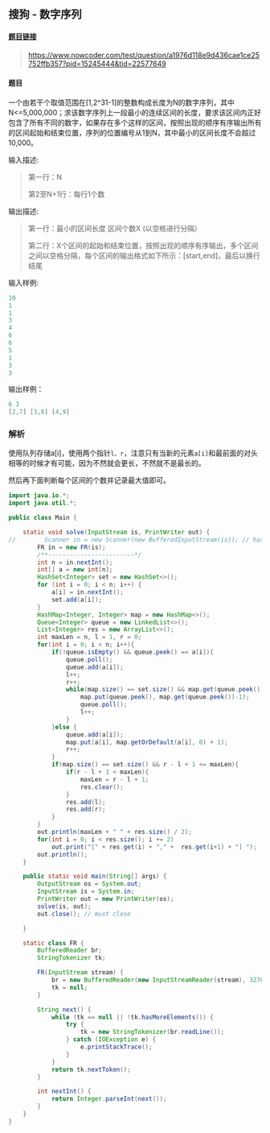 ## 搜狗 - 数字序列

#### [题目链接](https://www.nowcoder.com/test/question/a1976d118e9d436cae1ce25752ffb357?pid=15245444&tid=22577649)

> https://www.nowcoder.com/test/question/a1976d118e9d436cae1ce25752ffb357?pid=15245444&tid=22577649

#### 题目

一个由若干个取值范围在[1,2^31-1]的整数构成长度为N的数字序列，其中N<=5,000,000；求该数字序列上一段最小的连续区间的长度，要求该区间内正好包含了所有不同的数字，如果存在多个这样的区间，按照出现的顺序有序输出所有的区间起始和结束位置，序列的位置编号从1到N，其中最小的区间长度不会超过10,000。 

输入描述:

> 第一行：N
>
> 第2至N+1行：每行1个数

输出描述:

> 第一行：最小的区间长度 区间个数X (以空格进行分隔）
>
> 第二行：X个区间的起始和结束位置，按照出现的顺序有序输出，多个区间之间以空格分隔，每个区间的输出格式如下所示：[start,end]，最后以换行结尾

输入样例:

```java
10
1
1
3
4
6
6
5
1
3
3
```

输出样例：

```java
6 3
[2,7] [3,8] [4,9]
```

### 解析

使用队列存储a[i]，使用两个指针`l、r`，注意只有当新的元素`a[i]`和最前面的对头相等的时候才有可能，因为不然就会更长，不然就不是最长的。

然后再下面判断每个区间的个数并记录最大值即可。

```java
import java.io.*;
import java.util.*;

public class Main {

    static void solve(InputStream is, PrintWriter out) {
//        Scanner in = new Scanner(new BufferedInputStream(is)); // hasNext method use
        FR in = new FR(is);
        /**------------------------*/
        int n = in.nextInt();
        int[] a = new int[n];
        HashSet<Integer> set = new HashSet<>();
        for (int i = 0; i < n; i++) {
            a[i] = in.nextInt();
            set.add(a[i]);
        }
        HashMap<Integer, Integer> map = new HashMap<>();
        Queue<Integer> queue = new LinkedList<>();
        List<Integer> res = new ArrayList<>();
        int maxLen = n, l = 1, r = 0;
        for(int i = 0; i < n; i++){
            if(!queue.isEmpty() && queue.peek() == a[i]){
                queue.poll();
                queue.add(a[i]);
                l++;
                r++;
                while(map.size() == set.size() && map.get(queue.peek()) > 1){ // 注意不是>=1，还要留一个
                    map.put(queue.peek(), map.get(queue.peek())-1);
                    queue.poll();
                    l++;
                }
            }else {
                queue.add(a[i]);
                map.put(a[i], map.getOrDefault(a[i], 0) + 1);
                r++;
            }
            if(map.size() == set.size() && r - l + 1 <= maxLen){
                if(r - l + 1 < maxLen){
                    maxLen = r - l + 1;
                    res.clear();
                }
                res.add(l);
                res.add(r);
            }
        }
        out.println(maxLen + " " + res.size() / 2);
        for(int i = 0; i < res.size(); i += 2)
            out.print("[" + res.get(i) + "," +  res.get(i+1) + "] ");
        out.println();
    }

    public static void main(String[] args) {
        OutputStream os = System.out;
        InputStream is = System.in;
        PrintWriter out = new PrintWriter(os);
        solve(is, out);
        out.close(); // must close

    }

    static class FR {
        BufferedReader br;
        StringTokenizer tk;

        FR(InputStream stream) {
            br = new BufferedReader(new InputStreamReader(stream), 32768);
            tk = null;
        }

        String next() {
            while (tk == null || !tk.hasMoreElements()) {
                try {
                    tk = new StringTokenizer(br.readLine());
                } catch (IOException e) {
                    e.printStackTrace();
                }
            }
            return tk.nextToken();
        }

        int nextInt() {
            return Integer.parseInt(next());
        }
    }
}

```

